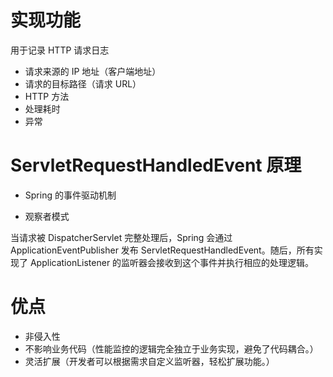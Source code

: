 # 实现功能

用于记录 HTTP 请求日志

- 请求来源的 IP 地址（客户端地址）
- 请求的目标路径（请求 URL）
- HTTP 方法
- 处理耗时
- 异常

# ServletRequestHandledEvent 原理

- Spring 的事件驱动机制

- 观察者模式

当请求被 DispatcherServlet 完整处理后，Spring 会通过 ApplicationEventPublisher 发布 ServletRequestHandledEvent。随后，所有实现了 ApplicationListener<ServletRequestHandledEvent> 的监听器会接收到这个事件并执行相应的处理逻辑。

# 优点

- 非侵入性
- 不影响业务代码（性能监控的逻辑完全独立于业务实现，避免了代码耦合。）
- 灵活扩展（开发者可以根据需求自定义监听器，轻松扩展功能。）